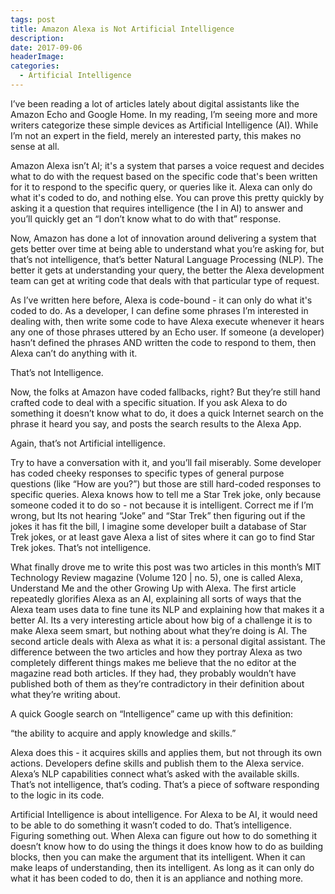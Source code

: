 ```yaml
---
tags: post
title: Amazon Alexa is Not Artificial Intelligence
description: 
date: 2017-09-06
headerImage: 
categories: 
  - Artificial Intelligence
---
```


I’ve been reading a lot of articles lately about digital assistants like the Amazon Echo and Google Home. In my reading, I’m seeing more and more writers categorize these simple devices as Artificial Intelligence (AI). While I’m not an expert in the field, merely an interested party, this makes no sense at all.

Amazon Alexa isn’t AI; it's a system that parses a voice request and decides what to do with the request based on the specific code that's been written for it to respond to the specific query, or queries like it. Alexa can only do what it's coded to do, and nothing else. You can prove this pretty quickly by asking it a question that requires intelligence (the I in AI) to answer and you’ll quickly get an “I don’t know what to do with that” response.

Now, Amazon has done a lot of innovation around delivering a system that gets better over time at being able to understand what you’re asking for, but that’s not intelligence, that’s better Natural Language Processing (NLP). The better it gets at understanding your query, the better the Alexa development team can get at writing code that deals with that particular type of request.

As I’ve written here before, Alexa is code-bound - it can only do what it's coded to do. As a developer, I can define some phrases I’m interested in dealing with, then write some code to have Alexa execute whenever it hears any one of those phrases uttered by an Echo user. If someone (a developer) hasn’t defined the phrases AND written the code to respond to them, then Alexa can’t do anything with it.

That’s not Intelligence.

Now, the folks at Amazon have coded fallbacks, right? But they’re still hand crafted code to deal with a specific situation. If you ask Alexa to do something it doesn’t know what to do, it does a quick Internet search on the phrase it heard you say, and posts the search results to the Alexa App.

Again, that’s not Artificial intelligence.

Try to have a conversation with it, and you’ll fail miserably. Some developer has coded cheeky responses to specific types of general purpose questions (like “How are you?”) but those are still hard-coded responses to specific queries. Alexa knows how to tell me a Star Trek joke, only because someone coded it to do so - not because it is intelligent. Correct me if I’m wrong, but Its not hearing “Joke” and “Star Trek” then figuring out if the jokes it has fit the bill, I imagine some developer built a database of Star Trek jokes, or at least gave Alexa a list of sites where it can go to find Star Trek jokes. That’s not intelligence.

What finally drove me to write this post was two articles in this month’s MIT Technology Review magazine (Volume 120 | no. 5), one is called Alexa, Understand Me and the other Growing Up with Alexa. The first article repeatedly glorifies Alexa as an AI, explaining all sorts of ways that the Alexa team uses data to fine tune its NLP and explaining how that makes it a better AI. Its a very interesting article about how big of a challenge it is to make Alexa seem smart, but nothing about what they’re doing is AI. The second article deals with Alexa as what it is: a personal digital assistant. The difference between the two articles and how they portray Alexa as two completely different things makes me believe that the no editor at the magazine read both articles. If they had, they probably wouldn’t have published both of them as they’re contradictory in their definition about what they’re writing about.

A quick Google search on “Intelligence” came up with this definition:

“the ability to acquire and apply knowledge and skills.”

Alexa does this - it acquires skills and applies them, but not through its own actions. Developers define skills and publish them to the Alexa service. Alexa’s NLP capabilities connect what’s asked with the available skills. That’s not intelligence, that’s coding. That’s a piece of software responding to the logic in its code.

Artificial Intelligence is about intelligence. For Alexa to be AI, it would need to be able to do something it wasn’t coded to do. That’s intelligence. Figuring something out. When Alexa can figure out how to do something it doesn’t know how to do using the things it does know how to do as building blocks, then you can make the argument that its intelligent. When it can make leaps of understanding, then its intelligent. As long as it can only do what it has been coded to do, then it is an appliance and nothing more.